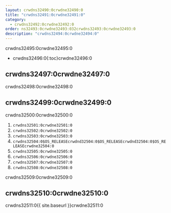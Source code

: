 ```yaml
---
layout: crwdns32490:0crwdne32490:0
title: "crwdns32491:0crwdne32491:0"
category:
  - crwdns32492:0crwdne32492:0
order: ns32493:0crwdne32493:032crwdns32493:0crwdne32493:0
description: "crwdns32494:0crwdne32494:0"
---
```

crwdns32495:0crwdne32495:0

* crwdns32496:0{:toc}crwdne32496:0

## crwdns32497:0crwdne32497:0

crwdns32498:0crwdne32498:0

## crwdns32499:0crwdne32499:0

crwdns32500:0crwdne32500:0

1. `crwdns32501:0crwdne32501:0` 
2. `crwdns32502:0crwdne32502:0`
3. `crwdns32503:0crwdne32503:0`
4. `crwdns32504:0$OS_RELEASEcrwdnd32504:0$OS_RELEASEcrwdnd32504:0$OS_RELEASEcrwdne32504:0`
5. `crwdns32505:0crwdne32505:0`
6. `crwdns32506:0crwdne32506:0`
7. `crwdns32507:0crwdne32507:0`
8. `crwdns32508:0crwdne32508:0`

crwdns32509:0crwdne32509:0

## crwdns32510:0crwdne32510:0

crwdns32511:0{{ site.baseurl }}crwdne32511:0